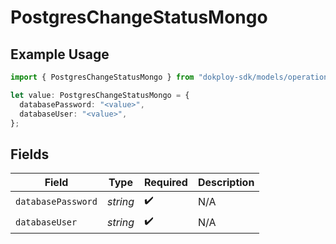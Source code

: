 # PostgresChangeStatusMongo

## Example Usage

```typescript
import { PostgresChangeStatusMongo } from "dokploy-sdk/models/operations";

let value: PostgresChangeStatusMongo = {
  databasePassword: "<value>",
  databaseUser: "<value>",
};
```

## Fields

| Field              | Type               | Required           | Description        |
| ------------------ | ------------------ | ------------------ | ------------------ |
| `databasePassword` | *string*           | :heavy_check_mark: | N/A                |
| `databaseUser`     | *string*           | :heavy_check_mark: | N/A                |